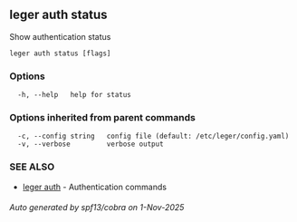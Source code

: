 ## leger auth status

Show authentication status

```
leger auth status [flags]
```

### Options

```
  -h, --help   help for status
```

### Options inherited from parent commands

```
  -c, --config string   config file (default: /etc/leger/config.yaml)
  -v, --verbose         verbose output
```

### SEE ALSO

* [leger auth](leger_auth.md)	 - Authentication commands

###### Auto generated by spf13/cobra on 1-Nov-2025
